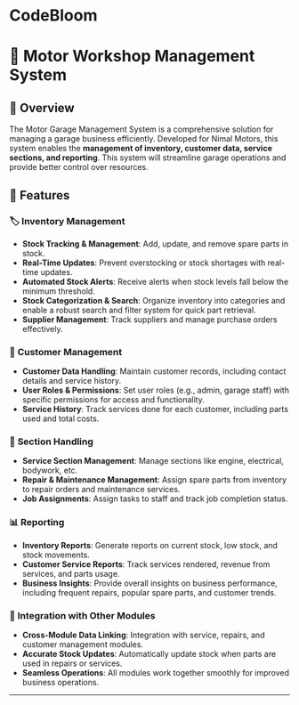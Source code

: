 # CodeBloom
# 🚗 Motor Workshop Management System
## 📖 Overview
The Motor Garage Management System is a comprehensive solution for managing a garage business efficiently. Developed for Nimal Motors, this system enables the <b> management of inventory, customer data, service sections, and reporting</b>. This system will streamline garage operations and provide better control over resources.
## 🎯 Features

### 🏷️ **Inventory Management**
- **Stock Tracking & Management**: Add, update, and remove spare parts in stock.  
- **Real-Time Updates**: Prevent overstocking or stock shortages with real-time updates.  
- **Automated Stock Alerts**: Receive alerts when stock levels fall below the minimum threshold.  
- **Stock Categorization & Search**: Organize inventory into categories and enable a robust search and filter system for quick part retrieval.  
- **Supplier Management**: Track suppliers and manage purchase orders effectively.

### 👤 **Customer Management**
- **Customer Data Handling**: Maintain customer records, including contact details and service history.  
- **User Roles & Permissions**: Set user roles (e.g., admin, garage staff) with specific permissions for access and functionality.  
- **Service History**: Track services done for each customer, including parts used and total costs.  

### 🔧 **Section Handling**
- **Service Section Management**: Manage sections like engine, electrical, bodywork, etc.  
- **Repair & Maintenance Management**: Assign spare parts from inventory to repair orders and maintenance services.  
- **Job Assignments**: Assign tasks to staff and track job completion status.  

### 📊 **Reporting**
- **Inventory Reports**: Generate reports on current stock, low stock, and stock movements.  
- **Customer Service Reports**: Track services rendered, revenue from services, and parts usage.  
- **Business Insights**: Provide overall insights on business performance, including frequent repairs, popular spare parts, and customer trends.

### 🔄 **Integration with Other Modules**
- **Cross-Module Data Linking**: Integration with service, repairs, and customer management modules.  
- **Accurate Stock Updates**: Automatically update stock when parts are used in repairs or services.  
- **Seamless Operations**: All modules work together smoothly for improved business operations.

---


